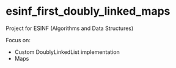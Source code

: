 # esinf_first_doubly_linked_maps

Project for ESINF (Algorithms and Data Structures)

Focus on:
 * Custom DoublyLinkedList implementation 
 * Maps
